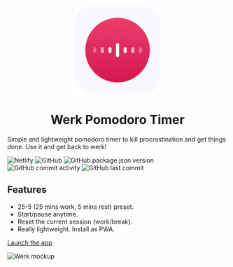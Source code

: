 <p align="center">
    <img src="https://github.com/sohaibalam67/Werk/blob/master/src/assets/icons/android-chrome-512x512.png" width="200">
</p>
<h1 align="center">Werk Pomodoro Timer</h1>

<p>
    Simple and lightweight pomodoro timer to kill procrastination and get things done. Use it and get back to werk!
</p>

![Netlify](https://img.shields.io/netlify/3efab8c0-72ce-40dc-bef6-7fa407fa4ab3)
![GitHub](https://img.shields.io/github/license/sohaibalam67/werk)
![GitHub package.json version](https://img.shields.io/github/package-json/v/sohaibalam67/werk)
![GitHub commit activity](https://img.shields.io/github/commit-activity/m/sohaibalam67/werk)
![GitHub last commit](https://img.shields.io/github/last-commit/sohaibalam67/werk)


## Features
- 25-5 (25 mins work, 5 mins rest) preset.
- Start/pause anytime.
- Reset the current session (work/break).
- Really lightweight. Install as PWA.

[Launch the app](https://werktimer.netlify.app/)

<img alt="Werk mockup" src="https://cdn.hashnode.com/res/hashnode/image/upload/v1609584809149/HN66AHWUu.png" />

<img alt="" src="https://sohaibalam67-github.herokuapp.com/readme/github?id=werk_pomodoro_timer" />
